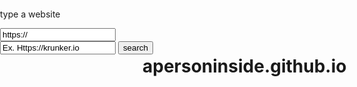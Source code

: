 # apersoninside.github.io
<html>
<head>
<meta name="apple-mobile-web-app-capable" content="yes">
<meta id="title" name="apple-mobile-web-app-title" content="Proxy">

<link id="icon" rel="apple-touch-icon" href="round_cydia_icon_by_5284973_d4khkre_fullview_m8Z_icon.ico">
<link rel="icon" href="round_cydia_icon_by_5284973_d4khkre_fullview_m8Z_icon.ico">
<link rel="shortcut icon" href="round_cydia_icon_by_5284973_d4khkre_fullview_m8Z_icon.ico">
  
<title>Proxy</title>
</head>
<body>
<div id="bruv" width="100%" height="100%" style="position:fixed; top:0; left:0; bottom:0; right:0; width:100%; height:100%; border:none; margin:0; padding:0; overflow:hidden; z-index:999999;">
<!-- pastes shit in here -->
<p>type a website</p>
<input type="text" id="textbox" value="https://">
<br>
<input type="text" id="urlicon" value="Ex. Https://krunker.io">
<input type="button" name="button" value="search" onclick="window.location.replace('https://apersoninside.github.io/?url=' + encodeURIComponent(document.getElementById('textbox').value) + '&icon=' + encodeURIComponent(document.getElementById('urlicon').value));">
</div>
<script>
	function wait(ms) {
		var d = new Date();
		var d2 = null;
		do { d2 = new Date(); }
		while(d2-d < ms);
	}

	const queryString = window.location.search;
	const urlParams = new URLSearchParams(queryString);
	if (urlParams.has('url')) {
		const website = urlParams.get('url');
		const ico = "http://www.google.com/s2/favicons?domain=" + website;
		wait(1000);
		document.getElementById("bruv").innerHTML = '<iframe src="' + decodeURIComponent(website) + '" width="100%" height="100%" style="position:fixed; top:0; left:0; bottom:50; right:0; width:100%; height:100%; border:none; margin:0; padding:0; overflow:hidden; z-index:999999;">';
		document.getElementById("icon").href = decodeURIComponent(urlParams.get('icon'));
	}
</script>

</body>
</html>
